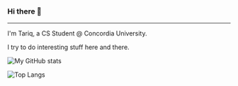 ### Hi there 👋

---

<!--
**Tariq-B/Tariq-B** is a ✨ _special_ ✨ repository because its `README.md` (this file) appears on your GitHub profile.

Here are some ideas to get you started:

- 🔭 I’m currently working on ...
- 🌱 I’m currently learning ...
- 👯 I’m looking to collaborate on ...
- 🤔 I’m looking for help with ...
- 💬 Ask me about ...
- 📫 How to reach me: ...
- 😄 Pronouns: ...
- ⚡ Fun fact: ...
-->

I'm Tariq, a CS Student @ Concordia University.

I try to do interesting stuff here and there.

![My GitHub stats](https://github-readme-stats.vercel.app/api?username=Tariq-B&hide=contribs,prs)

![Top Langs](https://github-readme-stats.vercel.app/api/top-langs/?username=Tariq-B)
